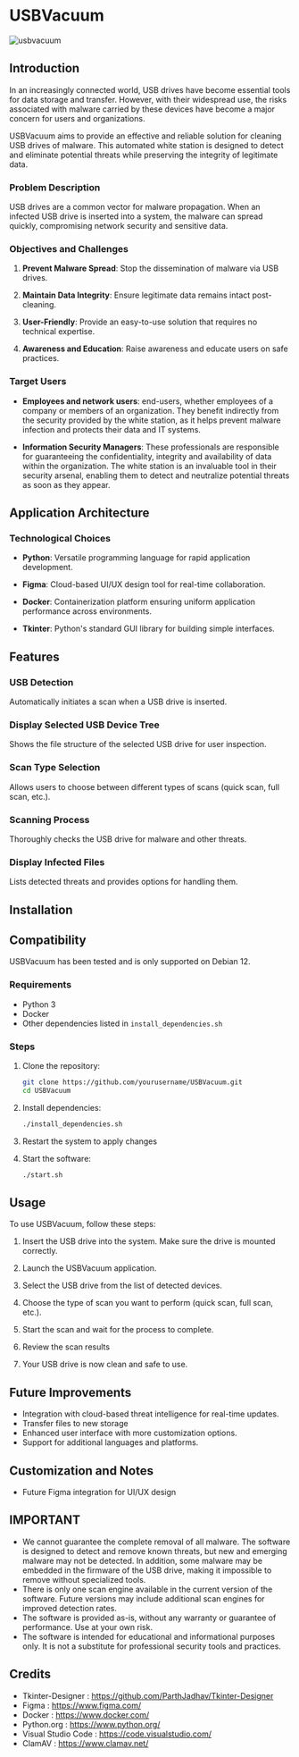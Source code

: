 # USBVacuum

![usbvacuum](https://github.com/Vallsp/USBVacuum/assets/145016532/33d703ae-6b31-4df8-a932-4423a548d522)

## Introduction

In an increasingly connected world, USB drives have become essential tools for data storage and transfer. However, with their widespread use, the risks associated with malware carried by these devices have become a major concern for users and organizations.

USBVacuum aims to provide an effective and reliable solution for cleaning USB drives of malware. This automated white station is designed to detect and eliminate potential threats while preserving the integrity of legitimate data.

### Problem Description

USB drives are a common vector for malware propagation. When an infected USB drive is inserted into a system, the malware can spread quickly, compromising network security and sensitive data.

### Objectives and Challenges

1. **Prevent Malware Spread**: Stop the dissemination of malware via USB drives.

2. **Maintain Data Integrity**: Ensure legitimate data remains intact post-cleaning.

3. **User-Friendly**: Provide an easy-to-use solution that requires no technical expertise.

4. **Awareness and Education**: Raise awareness and educate users on safe practices.

### Target Users

- **Employees and network users**: end-users, whether employees of a company or members of an organization. They benefit indirectly from the security provided by the white station, as it helps prevent malware infection and protects their data and IT systems.

- **Information Security Managers**: These professionals are responsible for guaranteeing the confidentiality, integrity and availability of data within the organization. The white station is an invaluable tool in their security arsenal, enabling them to detect and neutralize potential threats as soon as they appear.

## Application Architecture

### Technological Choices

- **Python**: Versatile programming language for rapid application development.

- **Figma**: Cloud-based UI/UX design tool for real-time collaboration.

- **Docker**: Containerization platform ensuring uniform application performance across environments.

- **Tkinter**: Python's standard GUI library for building simple interfaces.

## Features

### USB Detection

Automatically initiates a scan when a USB drive is inserted.

### Display Selected USB Device Tree

Shows the file structure of the selected USB drive for user inspection.

### Scan Type Selection

Allows users to choose between different types of scans (quick scan, full scan, etc.).

### Scanning Process

Thoroughly checks the USB drive for malware and other threats.

### Display Infected Files

Lists detected threats and provides options for handling them.

## Installation

## Compatibility

USBVacuum has been tested and is only supported on Debian 12.

### Requirements

- Python 3
- Docker
- Other dependencies listed in `install_dependencies.sh`

### Steps

1. Clone the repository:
    ```bash
    git clone https://github.com/yourusername/USBVacuum.git
    cd USBVacuum
    ```

2. Install dependencies:
    ```bash
    ./install_dependencies.sh
    ```

4. Restart the system to apply changes

3. Start the software:
    ```bash
    ./start.sh
    ```

## Usage

To use USBVacuum, follow these steps:

1. Insert the USB drive into the system. Make sure the drive is mounted correctly.

2. Launch the USBVacuum application.

3. Select the USB drive from the list of detected devices.

4. Choose the type of scan you want to perform (quick scan, full scan, etc.).

5. Start the scan and wait for the process to complete.

6. Review the scan results

7. Your USB drive is now clean and safe to use.

## Future Improvements

- Integration with cloud-based threat intelligence for real-time updates.
- Transfer files to new storage
- Enhanced user interface with more customization options.
- Support for additional languages and platforms.

## Customization and Notes

- Future Figma integration for UI/UX design

## IMPORTANT

- We cannot guarantee the complete removal of all malware. The software is designed to detect and remove known threats, but new and emerging malware may not be detected. In addition, some malware may be embedded in the firmware of the USB drive, making it impossible to remove without specialized tools.
- There is only one scan engine available in the current version of the software. Future versions may include additional scan engines for improved detection rates.
- The software is provided as-is, without any warranty or guarantee of performance. Use at your own risk.
- The software is intended for educational and informational purposes only. It is not a substitute for professional security tools and practices.

## Credits

- Tkinter-Designer : https://github.com/ParthJadhav/Tkinter-Designer
- Figma : https://www.figma.com/
- Docker : https://www.docker.com/
- Python.org : https://www.python.org/
- Visual Studio Code : https://code.visualstudio.com/
- ClamAV : https://www.clamav.net/
